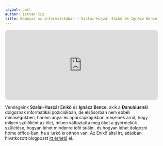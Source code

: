 ```yaml
---
layout: post
author: Istvan Kis
title: Babával az informatikában – Szalai-Huszár Enikő és Ignácz Bence
---
```

<iframe style="border-radius:12px" src="https://open.spotify.com/embed/episode/5gogOy8qDvQrMeqvyooGuI?utm_source=generator" width="100%" height="232" frameBorder="0" allowfullscreen="" allow="autoplay; clipboard-write; encrypted-media; fullscreen; picture-in-picture"></iframe>

Vendégeink **Szalai-Huszár Enikő** és **Ignácz Bence**, akik a **Danubiusnál** dolgoznak informatikai pozíciókban, de elsősorban nem ebbéli minőségükben, hanem anyai és apai sapkájukban mesélnek arról, hogy milyen szülőként az élet, miben változtatta meg őket a gyermekük születése, hogyan lehet mindenre időt találni, és hogyan lehet dolgozni home office-ban, ha a lurkó is otthon van. Az Enikő által írt, adásban hivatkozott blogposzt [itt érhető](https://mytime.jobs/blog/home-office-anyakent/) el.
